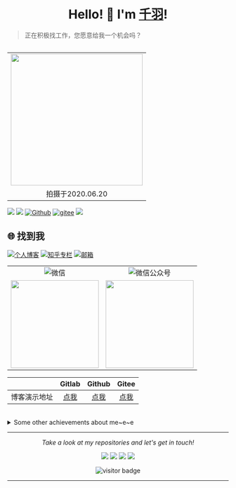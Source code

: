 <h1 align="center"> Hello! 👋  I'm <a href="https://github.com/nateshao">千羽</a>!</h1>


> 正在积极找工作，您愿意给我一个机会吗？

<table align="right" width="100%" border="0" cellspacing="0" cellpadding="0">
  <tr>
    <td align="center"><img src="https://s4.ax1x.com/2021/03/19/6fJJG4.jpg" width="300" hight="275"/> </td>
  </tr>
  <tr>
    <td align="center">拍摄于2020.06.20</td>
  </tr>
</table>

![](https://img.shields.io/badge/%E6%80%A7%E5%88%AB-%E2%99%82%E7%94%B7-lightgrey) ![](https://img.shields.io/badge/%E7%8A%B6%E6%80%81-%E7%A6%BB%E8%81%8C-pink) <a href="https://github.com/nateshao"><img alt="Github" src="https://img.shields.io/static/v1?label=Github&message=nateshao&color=red&logo=Github"/></a> <a href="https://gitee.com/nateshao"> <img alt="gitee" src="https://img.shields.io/static/v1?label=Gitee&message=nateshao&color=red&logo=Gitee"/></a> ![](https://visitor-badge.laobi.icu/badge?page_id=nateshao.nateshao)
## 🌐 找到我

<a href="https://nateshao.gitee.io"><img alt="个人博客" src="https://img.shields.io/static/v1?label=%E4%B8%AA%E4%BA%BA%E5%8D%9A%E5%AE%A2&message=%E5%8D%83%E7%BE%BD%E7%9A%84%E7%BC%96%E7%A8%8B%E6%97%B6%E5%85%89&color=pink"/></a> <a href="https://www.zhihu.com/people/yong-yuan-de-da-an-9"><img alt="知乎专栏" src="https://img.shields.io/static/v1?label=%E7%9F%A5%E4%B9%8E%E4%B8%93%E6%A0%8F&message=nateshao&color=0084FF&logo=Zhihu"/></a> <a href="mailto:1210331079@qq.com"><img alt="邮箱" src="https://img.shields.io/static/v1?label=%E9%82%AE%E7%AE%B1&message=1210331079@qq.com&color=3ABFE6&logo=Minutemailer"/></a> 

<table width="100%" border="0" cellspacing="0" cellpadding="0">
  <tr>
    <td align="center"><img alt="微信" src="https://img.shields.io/static/v1?label=%E5%BE%AE%E4%BF%A1&message=%E5%8D%83%E7%BE%BD&color=7BB32E&logo=wechat"/></td>
    <td align="center"><img alt="微信公众号" src="https://img.shields.io/static/v1?label=%E5%BE%AE%E4%BF%A1%E5%85%AC%E4%BC%97%E5%8F%B7&message=%E5%8D%83%E7%BE%BD%E7%9A%84%E7%BC%96%E7%A8%8B%E6%97%B6%E5%85%89&color=7BB32E&logo=wechat"/></td>
  </tr>
  <tr>
    <td align="center"><img align="center" src="https://ae01.alicdn.com/kf/U44e6216b2f5448cfa65fce1b163753fba.jpg" width="200"/></td>
     <td align="center"><img align="center" src="https://s4.ax1x.com/2021/03/19/6ftYuR.jpg" width="200"/></td>
  </tr>
  
</table>







|              |               Gitlab                |               Github                |               Gitee                |
| :----------: | :---------------------------------: | :---------------------------------: | :--------------------------------: |
| 博客演示地址 | [点我](https://nateshao.gitlab.io/) | [点我](https://nateshao.github.io/) | [点我](https://nateshao.gitee.io/) |


<br>
<details>
  <summary>Some other achievements about me~e~e</summary>
  <br>

* 🍎   Java开发工程师.👨🏻‍💻 & Go.🤪



* 👑   Some GitHub statistical reports:

<p align="center">
<img align="center" src="https://github-readme-stats.vercel.app/api/top-langs/?username=nateshao&hide_langs_below=1&theme=default&line_height=27&layout=compact" />
<img align="center" src="https://github-readme-stats.vercel.app/api?username=nateshao&show_icons=true&count_private=true&include_all_commits=true&line_height=21" alt="nateshao's Github Stats" />
<img align="center" src="https://github-profile-trophy.vercel.app/?username=nateshao&column=7" alt="nateshao's Github Trophy" />
<img align="center" src="https://github.com/nateshao/nateshao/raw/master/timeline-drop/output/dropped-timeline-nateshao.gif" />
</p>

</details>
  
<hr>
<p align="center">
  <i>Take a look at my repositories and let's get in touch!</i>

<p align="center">
<a href= "https://github.com/nateshao/powermock/"><img src="https://img.icons8.com/material-outlined/27/000000/ball-point-pen.png"/></a>
<a href= "https://www.linkedin.com/nateshao/"><img src="https://img.icons8.com/material-outlined/30/000000/linkedin.png"/></a>
<a href= "https://twitter.com/nateshao"><img src="https://img.icons8.com/material-outlined/30/000000/twitter.png"/></a>
<a href= "https://nateshao.gitee.io"><img src="https://img.icons8.com/material-outlined/27/000000/geography.png"/></a>
</p>

<p  align="center">
<!--<img src="https://visitor-badge.glitch.me/badge?page_id=halfrost.halfrost" alt="visitor badge"/>-->
<img src="https://visitor-badge.laobi.icu/badge?page_id=nateshao.nateshao" alt="visitor badge"/>       
</p>

</p>

---

<!--
<p align="center">
  <img src="https://raw.githubusercontent.com/coderjojo/coderjojo/master/img/github.gif" width=100>
  <br><br>
  <samp>
  </samp>
</p>

<p float="left">
  <a href="https://golang.org/" target="_blank" >
    <img src="https://raw.githubusercontent.com/itsksaurabh/itsksaurabh/master/assets/golang.gif"  height="90" />
  </a>
  <a href="https://www.docker.com/" target="_blank" >
    <img src="https://raw.githubusercontent.com/itsksaurabh/itsksaurabh/master/assets/docker.gif"  height="80" /> 
  </a>
  <a href="https://kubernetes.io/" target="_blank" >
    <img src="https://raw.githubusercontent.com/itsksaurabh/itsksaurabh/master/assets/k8s.gif"  height="75" />
  </a>
  <a href="https://docs.gitlab.com/ee/ci/" target="_blank" >
    <img src="https://raw.githubusercontent.com/itsksaurabh/itsksaurabh/master/assets/cicd.gif"  height="65" />
  </a>
  <a href="https://www.terraform.io/" target="_blank" >
    <img src="https://raw.githubusercontent.com/itsksaurabh/itsksaurabh/master/assets/terraform.gif" width="120" />
  </a>
  <a href="https://helm.sh/" target="_blank" >
    <img src="https://raw.githubusercontent.com/itsksaurabh/itsksaurabh/master/assets/helm.gif"  height="75" />
  </a>
 
 
 </p>
  
### CSPs
  
 <p float="left">
  <a href="https://bit.ly/2W7a91W" target="_blank" >
    <img src="https://raw.githubusercontent.com/itsksaurabh/itsksaurabh/master/assets/do.gif"  height="75" />
  </a> 
  <a href="https://aws.amazon.com/" target="_blank" >
    <img src="https://raw.githubusercontent.com/itsksaurabh/itsksaurabh/master/assets/aws.gif"  height="75" />
  </a>
 </p>
  
### Monitoring
  
 <p float="left">
  <a href="https://grafana.com/" target="_blank" >
    <img src="https://raw.githubusercontent.com/itsksaurabh/itsksaurabh/master/assets/grafana.gif" height="60" />&nbsp;&nbsp;
  </a>
  <a href="https://prometheus.io/" target="_blank" >
    <img src="https://raw.githubusercontent.com/itsksaurabh/itsksaurabh/master/assets/prometheus.gif" height="65" />
  </a>
  <a href="https://www.influxdata.com/" target="_blank" >
    <img src="https://raw.githubusercontent.com/itsksaurabh/itsksaurabh/master/assets/influxdata.gif" height="60" />
  </a>
</p>

### Databases
  
 <p float="left">
  <a href="https://www.postgresql.org/" target="_blank" >
    <img src="https://raw.githubusercontent.com/itsksaurabh/itsksaurabh/master/assets/postgresql.gif" height="90" />&nbsp;&nbsp;
  </a>
  <a href="https://www.timescale.com/" target="_blank" >
    <img src="https://raw.githubusercontent.com/itsksaurabh/itsksaurabh/master/assets/tsdb.gif" width="120" />
  </a>&nbsp;&nbsp;
  <a href="https://www.mongodb.com/" target="_blank" >
    <img src="https://raw.githubusercontent.com/itsksaurabh/itsksaurabh/master/assets/mongo.gif" height="80" />
  </a>
</p>

-->

<!--
**halfrost/halfrost** is a ✨ _special_ ✨ repository because its `README.md` (this file) appears on your GitHub profile.

Here are some ideas to get you started:

- 🔭 I’m currently working on ...
- 🌱 I’m currently learning ...
- 👯 I’m looking to collaborate on ...
- 🤔 I’m looking for help with ...
- 💬 Ask me about ...
- 📫 How to reach me: ...
- 😄 Pronouns: ...
- ⚡ Fun fact: ...
- ## 😉 找到我

<a href="https://alili.tech"><p align="center"> Visitor count<br> <img src="https://profile-counter.glitch.me/nateshao/count.svg" /></a>

- 🌱 GitHub : https://github.com/nateshao

- 👯 Gitee : https://gitee.com/nateshao

- 😄 WeChat : 1210331079

- 📫 QQ : 1210331079

- 💬 邮箱 : shaotongjie@gmail.com

- 🪐 个人网站 ： www.nateshao.cn

- 🔭 个人博客 : https://nateshao.gitee.io

  - 💛或💛http://nateshao.oschina.io
  
  - 💛或💛 https://nateshao.gitlab.io

  - 💛或💛 https://nateshao.github.io./

  - 💛或💛访问[coding](https://coding-pages-bucket-3501670-8140272-8317-424311-1300369800.cos-website.ap-hongkong.myqcloud.com)

  - 💛或💛访问[cloudbase](https://nateshao-cloud-8gaqeoi12d2ad9c5-1300369800.tcloudbaseapp.com/)
-->


<!--
**nateshao/nateshao** is a ✨ _special_ ✨ repository because its `README.md` (this file) appears on your GitHub profile.

Here are some ideas to get you started:


-->
